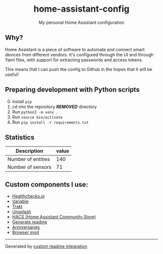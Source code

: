 <h1 align="center">
  home-assistant-config
</h1>

<div align="center">

  My personal Home Assistant configuration
</div>

## Why?

Home Assistant is a piece of software to automate and connect smart devices from
different vendors. It's configured through the UI and through Yaml files, with
support for extracting passwords and access tokens.

This means that I can push the config to Github in the hopes that it will be
useful!

## Preparing development with Python scripts

0. Install `pip`
1. cd into the repository ***REMOVED*** directory
2. Run `python3 -m venv .`
3. Run `source bin/activate`
4. Run `pip install -r requirements.txt`

## Statistics

Description | value
-- | --
Number of entities | 140
Number of sensors | 71


## Custom components I use:

- [Healthchecks.io](https://github.com/custom-components/healthchecksio)
- [Variable](https://github.com/snarky-snark/home-assistant-variables/blob/master/README.md)
- [Trakt](https://github.com/custom-components/sensor.trakt/blob/master/README.md)
- [Unsplash](https://github.com/custom-components/unsplash)
- [HACS (Home Assistant Community Store)](https://hacs.xyz)
- [Generate readme](https://github.com/custom-components/readme)
- [Anniversaries](https://github.com/pinkywafer/Anniversaries)
- [Browser mod]()

***

Generated by [custom readme integration](https://github.com/custom-components/readme)